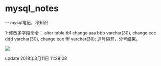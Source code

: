 # mysql_notes

-- mysql笔记，冷知识

1-修改多字段命令：
alter table tb1
change aaa bbb varchar(30),
change ccc ddd varchar(30),
change eee fff varchar(30);
逗号隔开，分号结束。

![](https://ws1.sinaimg.cn/large/a450d566gy1fo6hrsx3ucj209n0290sn.jpg)


update 2018年3月11日 11:29:08
